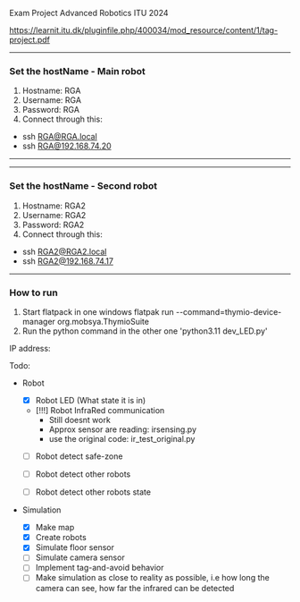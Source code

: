 Exam Project Advanced Robotics ITU 2024

https://learnit.itu.dk/pluginfile.php/400034/mod_resource/content/1/tag-project.pdf

------------------------------
### Set the hostName - Main robot
1. Hostname: RGA
2. Username: RGA
3. Password: RGA
4. Connect through this:
- ssh RGA@RGA.local
- ssh RGA@192.168.74.20

------------------------------

------------------------------
### Set the hostName - Second robot
1. Hostname: RGA2
2. Username: RGA2
3. Password: RGA2
4. Connect through this:
- ssh RGA2@RGA2.local
- ssh RGA2@192.168.74.17

------------------------------

### How to run

1. Start flatpack in one windows
flatpak run --command=thymio-device-manager org.mobsya.ThymioSuite
2. Run the python command in the other one
'python3.11 dev_LED.py'


IP address:

Todo:
- Robot

    - [x] Robot LED (What state it is in)

    - [!!!] Robot InfraRed communication
		- Still doesnt work
		- Approx sensor are reading: irsensing.py
		- use the original code: ir_test_original.py

    - [ ] Robot detect safe-zone

    - [ ] Robot detect other robots

    - [ ] Robot detect other robots state

- Simulation
    - [x] Make map
    - [x] Create robots
    - [x] Simulate floor sensor
    - [ ] Simulate camera sensor
    - [ ] Implement tag-and-avoid behavior
    - [ ] Make simulation as close to reality as possible, i.e how long the camera can see, how far the infrared can be detected
